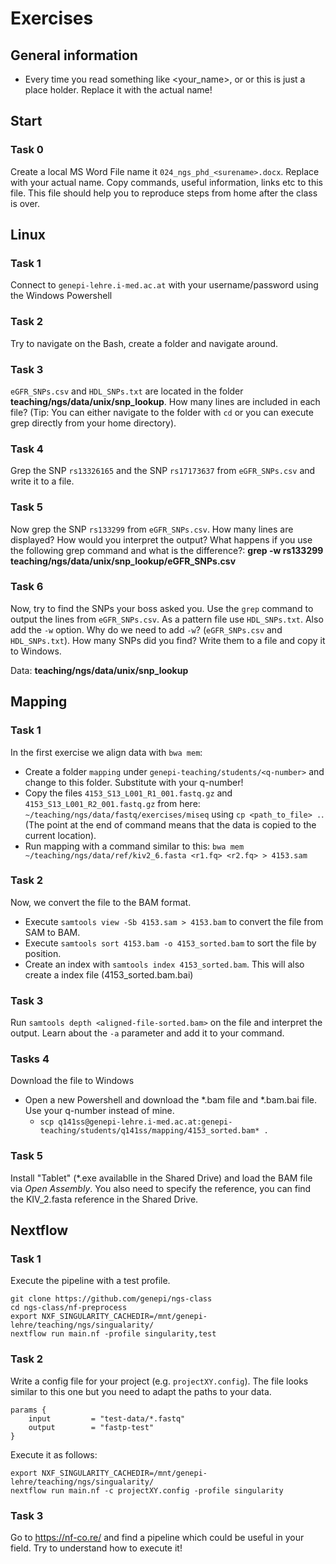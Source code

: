 # Exercises

## General information
* Every time you read something like <your_name>, or <q-number> or <q1> this is just a place holder. Replace it with the actual name! 
## Start
### Task 0
Create a local MS Word File name it `024_ngs_phd_<surename>.docx`. Replace <surename> with your actual name. 
Copy commands, useful information, links etc to this file. This file should help you to reproduce steps from home after the class is over. 

## Linux 
### Task 1
Connect to `genepi-lehre.i-med.ac.at` with your username/password using the Windows Powershell

### Task 2 
Try to navigate on the Bash, create a folder and navigate around. 

### Task 3
`eGFR_SNPs.csv` and `HDL_SNPs.txt` are located in the folder **teaching/ngs/data/unix/snp_lookup**. 
How many lines are included in each file? (Tip: You can either navigate to the folder with `cd` or you can execute grep directly from your home directory). 

### Task 4
Grep the SNP `rs13326165` and the SNP `rs17173637` from `eGFR_SNPs.csv` and write it to a file. 

### Task 5
Now grep the SNP `rs133299` from `eGFR_SNPs.csv`. How many lines are displayed? How would you interpret the output? What happens if you use the following grep command and what is the difference?: **grep -w rs133299 teaching/ngs/data/unix/snp_lookup/eGFR_SNPs.csv**

### Task 6 
Now, try to find the SNPs your boss asked you. Use the `grep` command to output the lines from `eGFR_SNPs.csv`. 
As a pattern file use `HDL_SNPs.txt`. Also add the `-w` option. 
Why do we need to add `-w`? (`eGFR_SNPs.csv` and `HDL_SNPs.txt`). How many SNPs did you find? Write them to a file and copy it to Windows.

Data: **teaching/ngs/data/unix/snp_lookup**

## Mapping

### Task 1
In the first exercise we align data with `bwa mem`:
* Create a folder `mapping` under `genepi-teaching/students/<q-number>` and change to this folder. Substitute <q-number> with your q-number!
* Copy the files `4153_S13_L001_R1_001.fastq.gz` and `4153_S13_L001_R2_001.fastq.gz` from here: `~/teaching/ngs/data/fastq/exercises/miseq` using `cp <path_to_file> .`. (The point at the end of command means that the data is copied to the current location). 
* Run mapping with a command similar to this:
`bwa mem ~/teaching/ngs/data/ref/kiv2_6.fasta <r1.fq> <r2.fq> > 4153.sam`

### Task 2 
Now, we convert the file to the BAM format.
* Execute `samtools view -Sb 4153.sam > 4153.bam` to convert the file from SAM to BAM. 
* Execute `samtools sort 4153.bam -o 4153_sorted.bam` to sort the file by position. 
* Create an index with `samtools index 4153_sorted.bam`. This will also create a index file (4153_sorted.bam.bai)
 
### Task 3 
Run `samtools depth <aligned-file-sorted.bam>` on the file and interpret the output. Learn about the `-a` parameter and add it to your command. 

### Tasks 4
Download the file to Windows
 * Open a new Powershell and download the *.bam file and *.bam.bai file. Use your q-number instead of mine.
    * `scp q141ss@genepi-lehre.i-med.ac.at:genepi-teaching/students/q141ss/mapping/4153_sorted.bam* .`

### Task 5
Install "Tablet" (*.exe availablle in the Shared Drive) and load the BAM file via *Open Assembly*. You also need to specify the reference, you can find the KIV_2.fasta reference in the Shared Drive.   

## Nextflow
### Task 1
Execute the pipeline with a test profile.
```
git clone https://github.com/genepi/ngs-class
cd ngs-class/nf-preprocess
export NXF_SINGULARITY_CACHEDIR=/mnt/genepi-lehre/teaching/ngs/singualarity/
nextflow run main.nf -profile singularity,test
```

### Task 2
Write a config file for your project (e.g. `projectXY.config`). The file looks similar to this one but you need to adapt the paths to your data. 
```
params {
    input         = "test-data/*.fastq"
    output        = "fastp-test"
}
```
Execute it as follows:
```
export NXF_SINGULARITY_CACHEDIR=/mnt/genepi-lehre/teaching/ngs/singualarity/
nextflow run main.nf -c projectXY.config -profile singularity
```

### Task 3
Go to https://nf-co.re/ and find a pipeline which could be useful in your field. Try to understand how to execute it!
